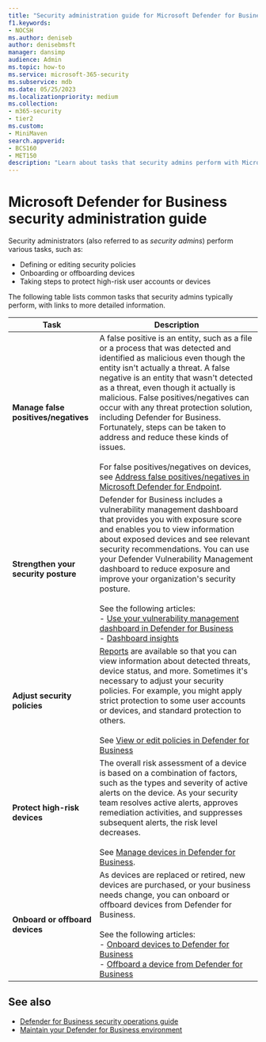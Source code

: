 ```yaml
---
title: "Security administration guide for Microsoft Defender for Business"
f1.keywords:
- NOCSH
ms.author: deniseb
author: denisebmsft
manager: dansimp
audience: Admin
ms.topic: how-to
ms.service: microsoft-365-security
ms.subservice: mdb
ms.date: 05/25/2023
ms.localizationpriority: medium
ms.collection:
- m365-security
- tier2
ms.custom:
- MiniMaven
search.appverid:
- BCS160
- MET150
description: "Learn about tasks that security admins perform with Microsoft Defender for Business."
---
```


# Microsoft Defender for Business security administration guide

Security administrators (also referred to as *security admins*) perform various tasks, such as:

- Defining or editing security policies
- Onboarding or offboarding devices
- Taking steps to protect high-risk user accounts or devices

The following table lists common tasks that security admins typically perform, with links to more detailed information.

| Task | Description |
|---|---|
| **Manage false positives/negatives** | A false positive is an entity, such as a file or a process that was detected and identified as malicious even though the entity isn't actually a threat. A false negative is an entity that wasn't detected as a threat, even though it actually is malicious. False positives/negatives can occur with any threat protection solution, including Defender for Business. Fortunately, steps can be taken to address and reduce these kinds of issues. <br/><br/>For false positives/negatives on devices, see [Address false positives/negatives in Microsoft Defender for Endpoint](/microsoft-365/security/defender-endpoint/defender-endpoint-false-positives-negatives). |
| **Strengthen your security posture** | Defender for Business includes a vulnerability management dashboard that provides you with exposure score and enables you to view information about exposed devices and see relevant security recommendations. You can use your Defender Vulnerability Management dashboard to reduce exposure and improve your organization's security posture. <br/><br/>See the following articles:<br/>- [Use your vulnerability management dashboard in Defender for Business](mdb-view-tvm-dashboard.md)<br/>- [Dashboard insights](/microsoft-365/security/defender-vulnerability-management/tvm-dashboard-insights) |
| **Adjust security policies** |  [Reports](mdb-reports.md) are available so that you can view information about detected threats, device status, and more. Sometimes it's necessary to adjust your security policies. For example, you might apply strict protection to some user accounts or devices, and standard protection to others. <br/><br/>See [View or edit policies in Defender for Business](mdb-view-edit-create-policies.md) |
| **Protect high-risk devices** | The overall risk assessment of a device is based on a combination of factors, such as the types and severity of active alerts on the device. As your security team resolves active alerts, approves remediation activities, and suppresses subsequent alerts, the risk level decreases. <br/><br/>See [Manage devices in Defender for Business](mdb-manage-devices.md). |
| **Onboard or offboard devices**  | As devices are replaced or retired, new devices are purchased, or your business needs change, you can onboard or offboard devices from Defender for Business. <br/><br/>See the following articles: <br/>- [Onboard devices to Defender for Business](mdb-onboard-devices.md) <br/>- [Offboard a device from Defender for Business](mdb-offboard-devices.md) |

## See also

- [Defender for Business security operations guide](mdb-security-operations-guide.md)
- [Maintain your Defender for Business environment](mdb-maintain-environment.md)
